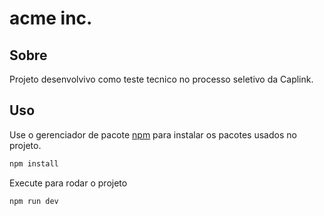 # acme inc.

## Sobre

Projeto desenvolvivo como teste tecnico no processo seletivo da Caplink.

## Uso

Use o gerenciador de pacote [npm](https://docs.npmjs.com/) para instalar os pacotes usados no projeto.

```bash
npm install
```

Execute para rodar o projeto

```bash
npm run dev
```
